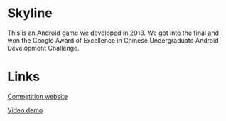 # Skyline

This is an Android game we developed in 2013. We got into the final and won the Google Award of Excellence in Chinese Undergraduate Android Development Challenge. 

# Links
[Competition website](http://www.google.cn/university/androidchallenge/2013/index.html)

[Video demo](https://www.youtube.com/watch?v=NgCPRy1-j3A&feature=youtu.be)


